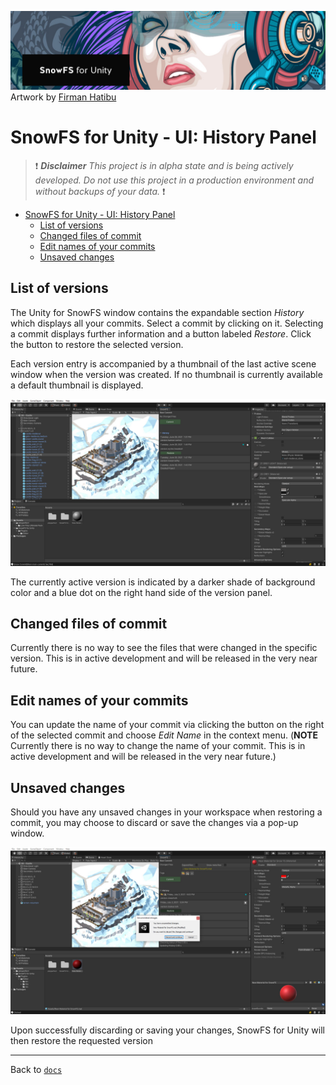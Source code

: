 ![](../readme-header.jpg) Artwork by [Firman Hatibu](https://www.instagram.com/firmanhatibu/?hl=en)

# SnowFS for Unity - UI: History Panel

> ❗ ***Disclaimer** This project is in alpha state and is being actively developed. Do not use this project in a production environment and without backups of your data.* ❗

- [SnowFS for Unity - UI: History Panel](#snowfs-for-unity---ui-history-panel)
  - [List of versions](#list-of-versions)
  - [Changed files of commit](#changed-files-of-commit)
  - [Edit names of your commits](#edit-names-of-your-commits)
  - [Unsaved changes](#unsaved-changes)

## List of versions

The Unity for SnowFS window contains the expandable section *History* which displays all your commits. Select a commit by clicking on it. Selecting a commit displays further information and a button labeled *Restore*. Click the button to restore the selected version.

Each version entry is accompanied by a thumbnail of the last active scene window when the version was created. If no thumbnail is currently available a default thumbnail is displayed.

![](img/post-restore.jpg)

The currently active version is indicated by a darker shade of background color and a blue dot on the right hand side of the version panel.

## Changed files of commit

Currently there is no way to see the files that were changed in the specific version. This is in active development and will be released in the very near future.

## Edit names of your commits

You can update the name of your commit via clicking the button on the right of the selected commit and choose *Edit Name* in the context menu. (**NOTE** Currently there is no way to change the name of your commit. This is in active development and will be released in the very near future.)

## Unsaved changes

Should you have any unsaved changes in your workspace when restoring a commit, you may choose to discard or save the changes via a pop-up window.

![](img/unsaved-changes.jpg)

Upon successfully discarding or saving your changes, SnowFS for Unity will then restore the requested version

---

Back to [`docs`](../docs)
